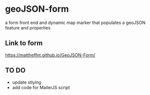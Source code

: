# geoJSON-form
a form front end and dynamic map marker that populates a geoJSON feature and properties

## Link to form

https://mattheffnt.github.io/GeoJSON-Form/

## TO DO

- update stlying
- add code for MailerJS script
